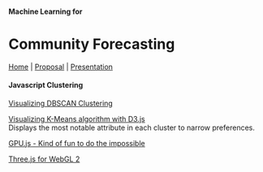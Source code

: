 #### Machine Learning for 
# Community Forecasting

<!--
[DataScape Resources](resources)  
  -->
<!--
[DataScape Experiments](https://datascape.github.io/graphs)  
-->

[Home](about/welcome.html)  | 
[Proposal](https://docs.google.com/document/d/1-Q4Aeu1AdvP-c2iFaccOnaX8MWSOW5my0U__5_8izXQ/)  | 
[Presentation](about/forecasting/team06slides.pdf)<!--
https://docs.google.com/presentation/d/1WMd5GCYD-pnKDqdGE6GYtM3M-bjNRXgqVBTCzi7Plmg/edit?ts=5c7af7b9#slide=id.p
-->
<br>

#### Javascript Clustering

[Visualizing DBSCAN Clustering](https://www.naftaliharris.com/blog/visualizing-dbscan-clustering/)  

[Visualizing K-Means algorithm with D3.js](http://tech.nitoyon.com/en/blog/2013/11/07/k-means/)  
Displays the most notable attribute in each cluster to narrow preferences.  

[GPU.js - Kind of fun to do the impossible](https://hackernoon.com/introducing-gpu-js-gpu-accelerated-javascript-ba11a6069327)  

[Three.js for WebGL 2](https://threejs.org/)  
<!--
[11 JavaScript Machine Learning Languages](https://blog.bitsrc.io/11-javascript-machine-learning-libraries-to-use-in-your-app-c49772cca46c)  

[Training GANs using Google Colaboratory](https://towardsdatascience.com/training-gans-using-google-colaboratory-f91d4e6f61fe)  
-->

<!--
[Vector Autoregression Moving-Average (VARMA) model]()  
-->

<!-- vector autoregression predicts output based on lagged input of other variables -->

<!--
Flexible Neural Tree (FNT) 
-->